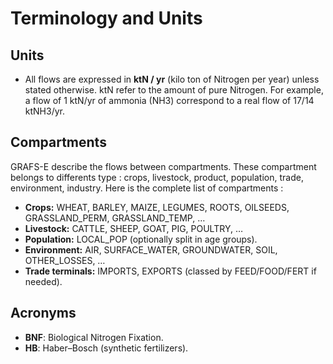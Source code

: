 # Terminology and Units

## Units
- All flows are expressed in **ktN / yr** (kilo ton of Nitrogen per year) unless stated otherwise. ktN refer to the amount of pure Nitrogen. For example, a flow of 1 ktN/yr of ammonia (NH3) correspond to a real flow of 17/14 ktNH3/yr.

## Compartments

GRAFS-E describe the flows between compartments. These compartment belongs to differents type : crops, livestock, product, population, trade, environment, industry. Here is the complete list of compartments : 

- **Crops:** WHEAT, BARLEY, MAIZE, LEGUMES, ROOTS, OILSEEDS, GRASSLAND_PERM, GRASSLAND_TEMP, …
- **Livestock:** CATTLE, SHEEP, GOAT, PIG, POULTRY, …
- **Population:** LOCAL_POP (optionally split in age groups).
- **Environment:** AIR, SURFACE_WATER, GROUNDWATER, SOIL, OTHER_LOSSES, …
- **Trade terminals:** IMPORTS, EXPORTS (classed by FEED/FOOD/FERT if needed).

## Acronyms
- **BNF**: Biological Nitrogen Fixation.
- **HB**: Haber–Bosch (synthetic fertilizers).